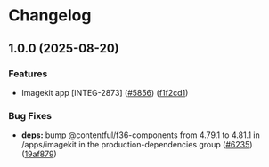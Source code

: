 # Changelog

## 1.0.0 (2025-08-20)


### Features

* Imagekit app [INTEG-2873] ([#5856](https://github.com/contentful/marketplace-partner-apps/issues/5856)) ([f1f2cd1](https://github.com/contentful/marketplace-partner-apps/commit/f1f2cd1a71ba65df5c3d355fb2a47f3eca18f16f))


### Bug Fixes

* **deps:** bump @contentful/f36-components from 4.79.1 to 4.81.1 in /apps/imagekit in the production-dependencies group ([#6235](https://github.com/contentful/marketplace-partner-apps/issues/6235)) ([19af879](https://github.com/contentful/marketplace-partner-apps/commit/19af879dfc19e6b54a47c2c3ae6e0eb3c2538f1b))
